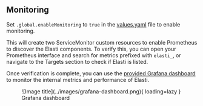 ## Monitoring

Set `.global.enableMonitoring` to `true` in the [values.yaml](https://github.com/truefoundry/elasti/blob/main/charts/elasti/values.yaml) file to enable monitoring.

This will create two ServiceMonitor custom resources to enable Prometheus to discover the Elasti components. To verify this, you can open your Prometheus interface and search for metrics prefixed with `elasti_`, or navigate to the Targets section to check if Elasti is listed.

Once verification is complete, you can use the [provided Grafana dashboard](https://github.com/truefoundry/elasti/blob/main/playground/infra/elasti-dashboard.yaml) to monitor the internal metrics and performance of Elasti.


<figure markdown="span">
  ![Image title](../images/grafana-dashboard.png){ loading=lazy }
  <figcaption>Grafana dashboard</figcaption>
</figure>